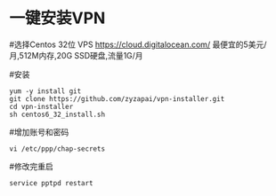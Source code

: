 一键安装VPN
=============
#选择Centos 32位 VPS
  https://cloud.digitalocean.com/ 最便宜的5美元/月,512M内存,20G SSD硬盘,流量1G/月

#安装
```
yum -y install git
git clone https://github.com/zyzapai/vpn-installer.git
cd vpn-installer
sh centos6_32_install.sh
```

#增加账号和密码
```
vi /etc/ppp/chap-secrets
```

#修改完重启
```
service pptpd restart
```

